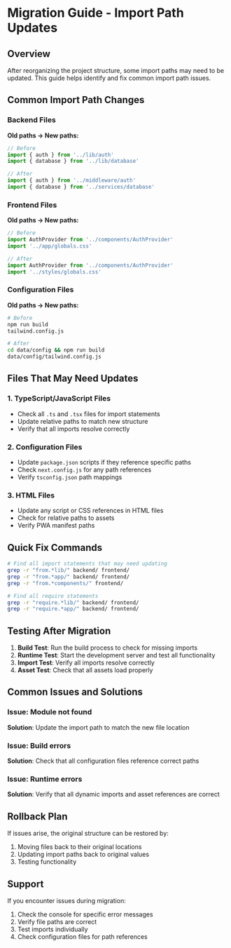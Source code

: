 # Migration Guide - Import Path Updates

## Overview
After reorganizing the project structure, some import paths may need to be updated. This guide helps identify and fix common import path issues.

## Common Import Path Changes

### Backend Files
**Old paths → New paths:**

```typescript
// Before
import { auth } from '../lib/auth'
import { database } from '../lib/database'

// After
import { auth } from '../middleware/auth'
import { database } from '../services/database'
```

### Frontend Files
**Old paths → New paths:**

```typescript
// Before
import AuthProvider from '../components/AuthProvider'
import '../app/globals.css'

// After
import AuthProvider from '../components/AuthProvider'
import '../styles/globals.css'
```

### Configuration Files
**Old paths → New paths:**

```bash
# Before
npm run build
tailwind.config.js

# After
cd data/config && npm run build
data/config/tailwind.config.js
```

## Files That May Need Updates

### 1. TypeScript/JavaScript Files
- Check all `.ts` and `.tsx` files for import statements
- Update relative paths to match new structure
- Verify that all imports resolve correctly

### 2. Configuration Files
- Update `package.json` scripts if they reference specific paths
- Check `next.config.js` for any path references
- Verify `tsconfig.json` path mappings

### 3. HTML Files
- Update any script or CSS references in HTML files
- Check for relative paths to assets
- Verify PWA manifest paths

## Quick Fix Commands

```bash
# Find all import statements that may need updating
grep -r "from.*lib/" backend/ frontend/
grep -r "from.*app/" backend/ frontend/
grep -r "from.*components/" frontend/

# Find all require statements
grep -r "require.*lib/" backend/ frontend/
grep -r "require.*app/" backend/ frontend/
```

## Testing After Migration

1. **Build Test**: Run the build process to check for missing imports
2. **Runtime Test**: Start the development server and test all functionality
3. **Import Test**: Verify all imports resolve correctly
4. **Asset Test**: Check that all assets load properly

## Common Issues and Solutions

### Issue: Module not found
**Solution**: Update the import path to match the new file location

### Issue: Build errors
**Solution**: Check that all configuration files reference correct paths

### Issue: Runtime errors
**Solution**: Verify that all dynamic imports and asset references are correct

## Rollback Plan

If issues arise, the original structure can be restored by:
1. Moving files back to their original locations
2. Updating import paths back to original values
3. Testing functionality

## Support

If you encounter issues during migration:
1. Check the console for specific error messages
2. Verify file paths are correct
3. Test imports individually
4. Check configuration files for path references
